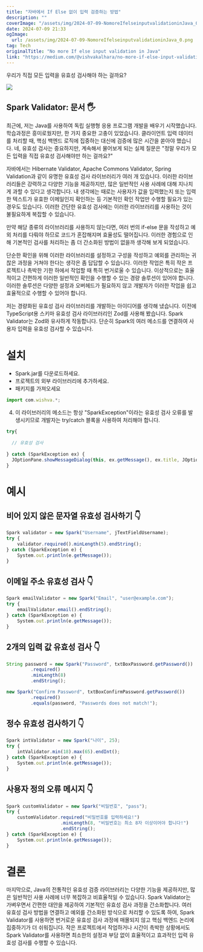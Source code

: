 ```yaml
---
title: "자바에서 If Else 없이 입력 검증하는 방법"
description: ""
coverImage: "/assets/img/2024-07-09-NomoreIfelseinputvalidationinJava_0.png"
date: 2024-07-09 21:33
ogImage: 
  url: /assets/img/2024-07-09-NomoreIfelseinputvalidationinJava_0.png
tag: Tech
originalTitle: "No more If else input validation in Java"
link: "https://medium.com/@vishvakalhara/no-more-if-else-input-validation-in-java-ccdc931439f9"
---
```



우리가 직접 모든 입력을 유효성 검사해야 하는 걸까요?

<img src="/assets/img/2024-07-09-NomoreIfelseinputvalidationinJava_0.png" />

## Spark Validator: 문서 🖐️

최근에, 저는 Java를 사용하여 독립 실행형 응용 프로그램 개발을 배우기 시작했습니다. 학습과정은 흥미로웠지만, 한 가지 중요한 고충이 있었습니다. 클라이언트 입력 데이터를 처리할 때, 핵심 백엔드 로직에 집중하는 대신에 검증에 많은 시간을 쏟아야 했습니다. 네, 유효성 검사는 중요하지만, 계속해서 물어보게 되는 실제 질문은 "정말 우리가 모든 입력을 직접 유효성 검사해야만 하는 걸까요?"

<div class="content-ad"></div>

자바에서는 Hibernate Validator, Apache Commons Validator, Spring Validation과 같이 유명한 유효성 검사 라이브러리가 여러 개 있습니다. 이러한 라이브러리들은 강력하고 다양한 기능을 제공하지만, 많은 일반적인 사용 사례에 대해 지나치게 과할 수 있다고 생각합니다. 내 생각에는 때로는 사용자가 값을 입력했는지 또는 입력한 텍스트가 유효한 이메일인지 확인하는 등 기본적인 확인 작업만 수행할 필요가 있는 경우도 있습니다. 이러한 간단한 유효성 검사에는 이러한 라이브러리를 사용하는 것이 불필요하게 복잡할 수 있습니다.

만약 해당 종류의 라이브러리를 사용하지 않는다면, 여러 번의 if-else 문을 작성하고 예외 처리를 다뤄야 하므로 코드가 혼잡해지며 효율성도 떨어집니다. 이러한 경험으로 인해 기본적인 검사를 처리하는 좀 더 간소화된 방법이 없을까 생각해 보게 되었습니다.

단순한 확인을 위해 이러한 라이브러리를 설정하고 구성을 작성하고 예외를 관리하는 귀찮은 과정을 거쳐야 한다는 생각은 좀 답답할 수 있습니다. 이러한 작업은 특히 작은 프로젝트나 촉박한 기한 하에서 작업할 때 특히 번거로울 수 있습니다. 이상적으로는 효율적이고 간편하게 이러한 일반적인 확인을 수행할 수 있는 경량 솔루션이 있어야 합니다. 이러한 솔루션은 다양한 설정과 오버헤드가 필요하지 않고 개발자가 이러한 작업을 쉽고 효율적으로 수행할 수 있어야 합니다.

저는 경량화된 유효성 검사 라이브러리를 개발하는 아이디어를 생각해 냈습니다. 이전에 TypeScript용 스키마 유효성 검사 라이브러리인 Zod를 사용해 봤습니다. Spark Validator는 Zod와 유사하게 작동합니다. 단순히 Spark의 여러 메소드를 연결하여 사용자 입력을 유효성 검사할 수 있습니다.

<div class="content-ad"></div>

# 설치

- Spark.jar를 다운로드하세요.
- 프로젝트의 외부 라이브러리에 추가하세요.
- 패키지를 가져오세요

```js
import com.wishva.*;
```

4. 이 라이브러리의 메소드는 항상 "SparkException"이라는 유효성 검사 오류를 발생시키므로 개발자는 try/catch 블록을 사용하여 처리해야 합니다.

<div class="content-ad"></div>

```js
try{
  
  // 유효성 검사
  
} catch (SparkException ex) {
  JOptionPane.showMessageDialog(this, ex.getMessage(), ex.title, JOptionPane.ERROR_MESSAGE);
}
```

# 예시

## 비어 있지 않은 문자열 유효성 검사하기 👇

```js
Spark validator = new Spark("Username", jTextFieldUsername);
try {
    validator.required().minLength(5).endString();
} catch (SparkException e) {
    System.out.println(e.getMessage());
}
```

<div class="content-ad"></div>

## 이메일 주소 유효성 검사 👇

```js
Spark emailValidator = new Spark("Email", "user@example.com");
try {
    emailValidator.email().endString();
} catch (SparkException e) {
    System.out.println(e.getMessage());
}
```

## 2개의 입력 값 유효성 검사 👇

```js
String password = new Spark("Password", txtBoxPassword.getPassword())
         .required()
         .minLength(8)
         .endString();

new Spark("Confirm Password", txtBoxConfirmPassword.getPassword())
         .required()
         .equals(password, "Passwords does not match!");
```  

<div class="content-ad"></div>

## 정수 유효성 검사하기 👇

```js
Spark intValidator = new Spark("나이", 25);
try {
    intValidator.min(18).max(65).endInt();
} catch (SparkException e) {
    System.out.println(e.getMessage());
}
```

## 사용자 정의 오류 메시지 👇

```js
Spark customValidator = new Spark("비밀번호", "pass");
try {
    customValidator.required("비밀번호를 입력하세요!")
                    .minLength(8, "비밀번호는 최소 8자 이상이어야 합니다!")
                    .endString();
} catch (SparkException e) {
    System.out.println(e.getMessage());
}
```  

<div class="content-ad"></div>

# 결론

마지막으로, Java의 전통적인 유효성 검증 라이브러리는 다양한 기능을 제공하지만, 많은 일반적인 사용 사례에 너무 복잡하고 비효율적일 수 있습니다. Spark Validator는 가벼우면서 간편한 대안을 제공하여 기본적인 유효성 검사 과정을 간소화합니다. 여러 유효성 검사 방법을 연결하고 예외를 간소화된 방식으로 처리할 수 있도록 하여, Spark Validator를 사용하면 번거로운 유효성 검사 과정에 매몰되지 않고 핵심 백엔드 논리에 집중하기가 더 쉬워집니다. 작은 프로젝트에서 작업하거나 시간이 촉박한 상황에서도 Spark Validator를 사용하면 최소한의 설정과 부담 없이 효율적이고 효과적인 입력 유효성 검사를 수행할 수 있습니다.